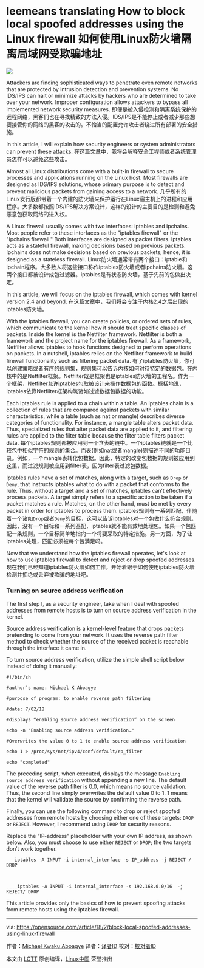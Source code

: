 leemeans translating
How to block local spoofed addresses using the Linux firewall
如何使用Linux防火墙隔离局域网受欺骗地址
======

![](https://opensource.com/sites/default/files/styles/image-full-size/public/lead-images/EDU_UnspokenBlockers_1110_A.png?itok=x8A9mqVA)

Attackers are finding sophisticated ways to penetrate even remote networks that are protected by intrusion detection and prevention systems. No IDS/IPS can halt or minimize attacks by hackers who are determined to take over your network. Improper configuration allows attackers to bypass all implemented network security measures.
即便是被入侵检测和隔离系统保护的远程网络，黑客们也在寻找精致的方法入侵。IDS/IPS是不能停止或者减少那些想要接管你的网络的黑客的攻击的。不恰当的配置允许攻击者绕过所有部署的安全措施。

In this article, I will explain how security engineers or system administrators can prevent these attacks.
在这篇文章中，我将会解释安全工程师或者系统管理员怎样可以避免这些攻击。

Almost all Linux distributions come with a built-in firewall to secure processes and applications running on the Linux host. Most firewalls are designed as IDS/IPS solutions, whose primary purpose is to detect and prevent malicious packets from gaining access to a network.
几乎所有的Linux发行版都带着一个内建的防火墙来保护运行在Linux宿主机上的进程和应用程序。大多数都按照IDS/IPS解决方案设计，这样的设计的主要目的是检测和避免恶意包获取网络的进入权。

A Linux firewall usually comes with two interfaces: iptables and ipchains. Most people refer to these interfaces as the "iptables firewall" or the "ipchains firewall." Both interfaces are designed as packet filters. Iptables acts as a stateful firewall, making decisions based on previous packets. Ipchains does not make decisions based on previous packets; hence, it is designed as a stateless firewall.
Linux防火墙通常带有两个接口：iptable和ipchain程序。大多数人将这些接口称作iptables防火墙或者ipchains防火墙。这两个接口都被设计成包过滤器。iptables是有状态防火墙，基于先前的包做出决定。

In this article, we will focus on the iptables firewall, which comes with kernel version 2.4 and beyond.
在这篇文章中，我们将会专注于内核2.4之后出现的iptables防火墙。

With the iptables firewall, you can create policies, or ordered sets of rules, which communicate to the kernel how it should treat specific classes of packets. Inside the kernel is the Netfilter framework. Netfilter is both a framework and the project name for the iptables firewall. As a framework, Netfilter allows iptables to hook functions designed to perform operations on packets. In a nutshell, iptables relies on the Netfilter framework to build firewall functionality such as filtering packet data.
有了iptables防火墙，你可以创建策略或者有序的规则集，规则集可以告诉内核如何对待特定的数据包。在内核中的是Netfilter框架。Netfilter既是框架也是iptables防火墙的工程名。作为一个框架，Netfilter允许iptables勾取被设计来操作数据包的函数。概括地说，iptables依靠Netfilter框架构筑诸如过滤数据包数据的功能。

Each iptables rule is applied to a chain within a table. An iptables chain is a collection of rules that are compared against packets with similar characteristics, while a table (such as nat or mangle) describes diverse categories of functionality. For instance, a mangle table alters packet data. Thus, specialized rules that alter packet data are applied to it, and filtering rules are applied to the filter table because the filter table filters packet data.
每个iptables规则都被应用到一个含表的链中。一个iptables链就是一个比较包中相似字符的规则的集合。而表(例如nat或者mangle)则描述不同的功能目录。例如，一个mangle表转化包数据。因此，特定的改变包数据的规则被应用到这里，而过滤规则被应用到filter表，因为filter表过滤包数据。

Iptables rules have a set of matches, along with a target, such as `Drop` or `Deny`, that instructs iptables what to do with a packet that conforms to the rule. Thus, without a target and a set of matches, iptables can’t effectively process packets. A target simply refers to a specific action to be taken if a packet matches a rule. Matches, on the other hand, must be met by every packet in order for iptables to process them.
iptables规则有一系列匹配，伴随着一个诸如`Drop`或者`Deny`的目标，这可以告诉iptables对一个包做什么符合规则。因此，没有一个目标和一系列匹配，iptables就不能有效地处理包。如果一个包匹配一条规则，一个目标简单地指向一个将要采取的特定措施。另一方面，为了让iptables处理，匹配必须被每个包满足吗。


Now that we understand how the iptables firewall operates, let's look at how to use iptables firewall to detect and reject or drop spoofed addresses.
现在我们已经知道iptables防火墙如何工作，开始着眼于如何使用iptables防火墙检测并拒绝或丢弃被欺骗的地址吧。

### Turning on source address verification

The first step I, as a security engineer, take when I deal with spoofed addresses from remote hosts is to turn on source address verification in the kernel.

Source address verification is a kernel-level feature that drops packets pretending to come from your network. It uses the reverse path filter method to check whether the source of the received packet is reachable through the interface it came in.

To turn source address verification, utilize the simple shell script below instead of doing it manually:
```
#!/bin/sh

#author’s name: Michael K Aboagye

#purpose of program: to enable reverse path filtering

#date: 7/02/18

#displays “enabling source address verification” on the screen

echo -n "Enabling source address verification…"

#Overwrites the value 0 to 1 to enable source address verification

echo 1 > /proc/sys/net/ipv4/conf/default/rp_filter

echo "completed"

```

The preceding script, when executed, displays the message `Enabling source address verification` without appending a new line. The default value of the reverse path filter is 0.0, which means no source validation. Thus, the second line simply overwrites the default value 0 to 1. 1 means that the kernel will validate the source by confirming the reverse path.

Finally, you can use the following command to drop or reject spoofed addresses from remote hosts by choosing either one of these targets: `DROP` or `REJECT`. However, I recommend using `DROP` for security reasons.

Replace the “IP-address” placeholder with your own IP address, as shown below. Also, you must choose to use either `REJECT` or `DROP`; the two targets don’t work together.
```
   iptables -A INPUT -i internal_interface -s IP_address -j REJECT / DROP  



    iptables -A INPUT -i internal_interface -s 192.168.0.0/16  -j REJECT/ DROP

```

This article provides only the basics of how to prevent spoofing attacks from remote hosts using the iptables firewall.


--------------------------------------------------------------------------------

via: https://opensource.com/article/18/2/block-local-spoofed-addresses-using-linux-firewall

作者：[Michael Kwaku Aboagye][a]
译者：[译者ID](https://github.com/译者ID)
校对：[校对者ID](https://github.com/校对者ID)

本文由 [LCTT](https://github.com/LCTT/TranslateProject) 原创编译，[Linux中国](https://linux.cn/) 荣誉推出

[a]:https://opensource.com/users/revoks
